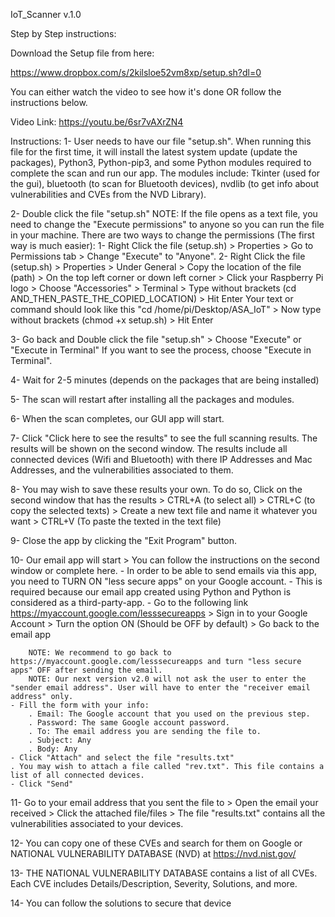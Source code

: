 IoT_Scanner v.1.0

Step by Step instructions:

Download the Setup file from here:

https://www.dropbox.com/s/2kilsloe52vm8xp/setup.sh?dl=0

You can either watch the video to see how it's done OR follow the instructions below.

Video Link: https://youtu.be/6sr7vAXrZN4

Instructions: 1- User needs to have our file "setup.sh". When running this file for the first time, it will install the latest system update (update the packages), Python3, Python-pip3, and some Python modules required to complete the scan and run our app. The modules include: Tkinter (used for the gui), bluetooth (to scan for Bluetooth devices), nvdlib (to get info about vulnerabilities and CVEs from the NVD Library).

2- Double click the file "setup.sh" NOTE: If the file opens as a text file, you need to change the "Execute permissions" to anyone so you can run the file in your machine. There are two ways to change the permissions (The first way is much easier): 1- Right Click the file (setup.sh) > Properties > Go to Permissions tab > Change "Execute" to "Anyone". 2- Right Click the file (setup.sh) > Properties > Under General > Copy the location of the file (path) > On the top left corner or down left corner > Click your Raspberry Pi logo > Choose "Accessories" > Terminal > Type without brackets (cd AND_THEN_PASTE_THE_COPIED_LOCATION) > Hit Enter Your text or command should look like this "cd /home/pi/Desktop/ASA_IoT" > Now type without brackets (chmod +x setup.sh) > Hit Enter

3- Go back and Double click the file "setup.sh" > Choose "Execute" or "Execute in Terminal" If you want to see the process, choose "Execute in Terminal".

4- Wait for 2-5 minutes (depends on the packages that are being installed)

5- The scan will restart after installing all the packages and modules.

6- When the scan completes, our GUI app will start.

7- Click "Click here to see the results" to see the full scanning results. The results will be shown on the second window. The results include all connected devices (Wifi and Bluetooth) with there IP Addresses and Mac Addresses, and the vulnerabilities associated to them.

8- You may wish to save these results your own. To do so, Click on the second window that has the results > CTRL+A (to select all) > CTRL+C (to copy the selected texts) > Create a new text file and name it whatever you want > CTRL+V (To paste the texted in the text file)

9- Close the app by clicking the "Exit Program" button.

10- Our email app will start > You can follow the instructions on the second window or complete here. - In order to be able to send emails via this app, you need to TURN ON "less secure apps" on your Google account. - This is required because our email app created using Python and Python is considered as a third-party-app. - Go to the following link https://myaccount.google.com/lesssecureapps > Sign in to your Google Account > Turn the option ON (Should be OFF by default) > Go back to the email app

		NOTE: We recommend to go back to https://myaccount.google.com/lesssecureapps and turn "less secure apps" OFF after sending the email.
		NOTE: Our next version v2.0 will not ask the user to enter the "sender email address". User will have to enter the "receiver email address" only.
	- Fill the form with your info:
		. Email: The Google account that you used on the previous step.
		. Password: The same Google account password.
		. To: The email address you are sending the file to.
		. Subject: Any
		. Body: Any
	- Click "Attach" and select the file "results.txt"
	. You may wish to attach a file called "rev.txt". This file contains a list of all connected devices.
	- Click "Send"
11- Go to your email address that you sent the file to > Open the email your received > Click the attached file/files > The file "results.txt" contains all the vulnerabilities associated to your devices.

12- You can copy one of these CVEs and search for them on Google or NATIONAL VULNERABILITY DATABASE (NVD) at https://nvd.nist.gov/

13- THE NATIONAL VULNERABILITY DATABASE contains a list of all CVEs. Each CVE includes Details/Description, Severity, Solutions, and more.

14- You can follow the solutions to secure that device
